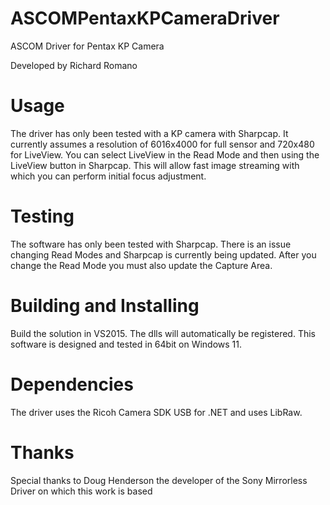 # ASCOMPentaxKPCameraDriver

ASCOM Driver for Pentax KP Camera

Developed by Richard Romano

# Usage

The driver has only been tested with a KP camera with Sharpcap.  It currently assumes a resolution of 6016x4000 for full sensor and 720x480 for LiveView.  You can select LiveView in the Read Mode and then using the LiveView button in Sharpcap.  This will allow fast image streaming with which you can perform initial focus adjustment.

# Testing

The software has only been tested with Sharpcap.  There is an issue changing Read Modes and Sharpcap is currently being updated.  After you change the Read Mode you must also update the Capture Area.

# Building and Installing

Build the solution in VS2015.  The dlls will automatically be registered.  This software is designed and tested in 64bit on Windows 11.

# Dependencies

The driver uses the Ricoh Camera SDK USB for .NET and uses LibRaw.

# Thanks

Special thanks to Doug Henderson the developer of the Sony Mirrorless Driver on which this work is based
